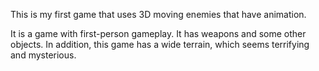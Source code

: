 This is my first game that uses 3D moving enemies that have animation.

It is a game with first-person gameplay. It has weapons and some other objects. In addition, this game has a wide terrain, which seems terrifying and mysterious.
